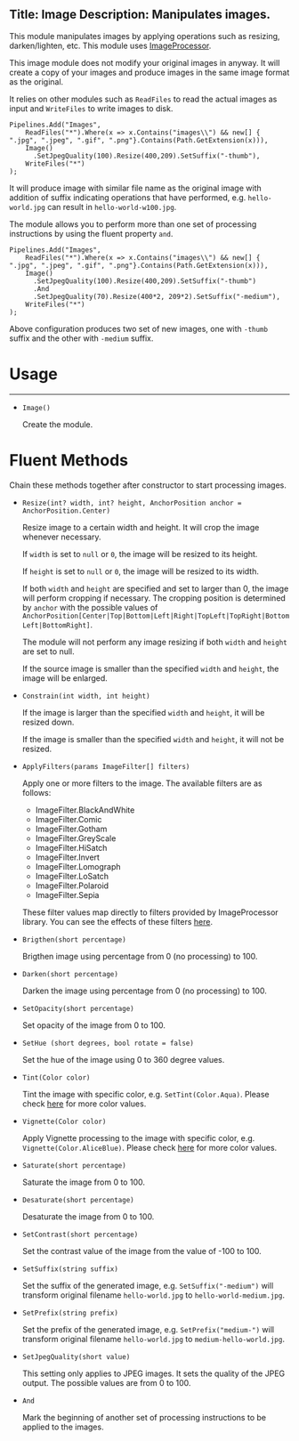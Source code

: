 Title: Image
Description: Manipulates images.
---
This module manipulates images by applying operations such as resizing, darken/lighten, etc. This module uses [ImageProcessor](http://imageprocessor.org/).

This image module does not modify your original images in anyway. It will create a copy of your images and produce images in the same image format as the original.

It relies on other modules such as `ReadFiles` to read the actual images as input and `WriteFiles` to write images to disk.

```
Pipelines.Add("Images",
    ReadFiles("*").Where(x => x.Contains("images\\") && new[] { ".jpg", ".jpeg", ".gif", ".png"}.Contains(Path.GetExtension(x))),
    Image()
      .SetJpegQuality(100).Resize(400,209).SetSuffix("-thumb"),
    WriteFiles("*")
);
```

It will produce image with similar file name as the original image with addition of suffix indicating operations that have performed, e.g. `hello-world.jpg` can result in `hello-world-w100.jpg`.

The module allows you to perform more than one set of processing instructions by using the fluent property `and`.

```
Pipelines.Add("Images",
    ReadFiles("*").Where(x => x.Contains("images\\") && new[] { ".jpg", ".jpeg", ".gif", ".png"}.Contains(Path.GetExtension(x))),
    Image()
      .SetJpegQuality(100).Resize(400,209).SetSuffix("-thumb")
      .And
      .SetJpegQuality(70).Resize(400*2, 209*2).SetSuffix("-medium"),
    WriteFiles("*")
);
```

Above configuration produces two set of new images, one with `-thumb` suffix and the other with `-medium` suffix.

# Usage
---

  - `Image()`
  
    Create the module. 
    
    
# Fluent Methods

Chain these methods together after constructor to start processing images. 

  - `Resize(int? width, int? height, AnchorPosition anchor = AnchorPosition.Center)`
  
    Resize image to a certain width and height. It will crop the image whenever necessary.
    
    If `width` is set to `null` or `0`, the image will be resized to its height.
    
    If `height` is set to `null` or `0`,  the image will be resized to its width.
    
    If both `width` and `height` are specified and set to larger than 0, the image will perform cropping if necessary. The cropping position is determined by `anchor` with the possible values of `AnchorPosition[Center|Top|Bottom|Left|Right|TopLeft|TopRight|BottomLeft|BottomRight]`.
    
    The module will not perform any image resizing if both `width` and `height` are set to null.
    
    If the source image is smaller than the specified `width` and `height`, the image will be enlarged.
 
  - `Constrain(int width, int height)`
 
    If the image is larger than the specified `width` and `height`, it will be resized down.
    
    If the image is smaller than the specified `width` and `height`, it will not be resized. 

  - `ApplyFilters(params ImageFilter[] filters)`
    
    Apply one or more filters to the image. The available filters are as follows:
    
    - ImageFilter.BlackAndWhite
    - ImageFilter.Comic
    - ImageFilter.Gotham
    - ImageFilter.GreyScale
    - ImageFilter.HiSatch
    - ImageFilter.Invert
    - ImageFilter.Lomograph
    - ImageFilter.LoSatch
    - ImageFilter.Polaroid
    - ImageFilter.Sepia
    
    These filter values map directly to filters provided by ImageProcessor library. You can see the effects of these filters [here](http://imageprocessor.org/imageprocessor/imagefactory/filter/).

  - `Brigthen(short percentage)`
    
    Brigthen image using percentage from 0 (no processing) to 100.
    
  - `Darken(short percentage)`
  
    Darken the image using percentage from 0 (no processing) to 100.
    
  - `SetOpacity(short percentage)`
  
    Set opacity of the image from 0 to 100.
    
  - `SetHue (short degrees, bool rotate = false)`
  
    Set the hue of the image using 0 to 360 degree values. 
    
  - `Tint(Color color)`
  
    Tint the image with specific color, e.g. `SetTint(Color.Aqua)`. Please check [here](https://msdn.microsoft.com/en-us/library/system.drawing.color(v=vs.110).aspx) for more color values.
    
  - `Vignette(Color color)`
  
    Apply Vignette processing to the image with specific color, e.g. `Vignette(Color.AliceBlue)`. Please check [here](https://msdn.microsoft.com/en-us/library/system.drawing.color(v=vs.110).aspx) for more color values.
    
  - `Saturate(short percentage)`
  
    Saturate the image from 0 to 100.
    
  - `Desaturate(short percentage)`
  
    Desaturate the image from 0 to 100.
    
  - `SetContrast(short percentage)`
  
    Set the contrast value of the image from the value of -100 to 100.
    
  - `SetSuffix(string suffix)`
   
    Set the suffix of the generated image, e.g. `SetSuffix("-medium")` will transform original filename `hello-world.jpg` to `hello-world-medium.jpg`.
    
  - `SetPrefix(string prefix)`
  
    Set the prefix of the generated image, e.g. `SetPrefix("medium-")` will transform original filename `hello-world.jpg` to `medium-hello-world.jpg`.
    
  - `SetJpegQuality(short value)`
  
    This setting only applies to JPEG images. It sets the quality of the JPEG output. The possible values are from 0 to 100.
      
  - `And`
  
    Mark the beginning of another set of processing instructions to be applied to the images. 